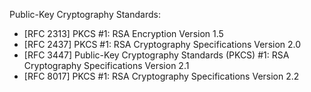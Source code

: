 





Public-Key Cryptography Standards:

* [RFC 2313] PKCS #1: RSA Encryption Version 1.5
* [RFC 2437] PKCS #1: RSA Cryptography Specifications Version 2.0
* [RFC 3447] Public-Key Cryptography Standards (PKCS) #1: RSA Cryptography Specifications Version 2.1
* [RFC 8017] PKCS #1: RSA Cryptography Specifications Version 2.2

